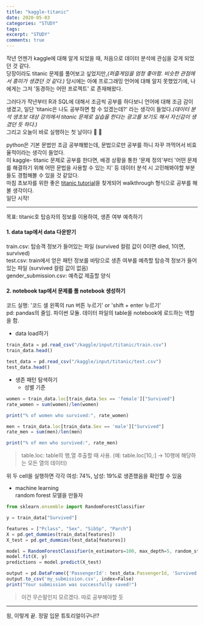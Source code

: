 ```yaml
---
title: "kaggle-titanic"
date: 2020-05-03
categories: "STUDY"
tags: 
excerpt: "STUDY"
comments: true
---
```


작년 언젠가 kaggle에 대해 알게 되었을 때, 처음으로 데이터 분석에 관심을 갖게 되었던 것 같다.  
당장이라도 titanic 문제를 풀어보고 싶었지만,_(퍼즐게임을 엄청 좋아함. 비슷한 관점에서 흥미가 생겼던 것 같다.)_ 당시에는 아예 프로그래밍 언어에 대해 알지 못했었기에, 나에게는 그저 '동경하는 어떤 프로젝트' 로 존재해왔다.  
  
그러다가 작년부터 R과 SQL에 대해서 조금씩 공부를 하다보니 언어에 대해 조금 감이 생겼고, 일단 'titanic은 나도 공부하면 할 수 있겠는데?' 라는 생각이 들었다._(데이터 분석 생초보 대상 강의에서 titanic 문제로 실습을 한다는 광고를 보기도 해서 자신감이 생겼던 듯 하다.)_    
그리고 오늘이 바로 실행하는 첫 날이다 :clap: :clap:

python은 기본 문법만 조금 공부해봤는데, 문법으로만 공부를 하니 자꾸 까먹어서 비효율적이라는 생각이 들었다.  
이 kaggle- titanic 문제로 공부를 한다면, 배경 상황을 통한 '문제 정의'부터 '어떤 문제를 해결하기 위해 어떤 문법을 사용할 수 있는 지' 등 데이터 분석 시 고민해봐야할 부분들도 경험해볼 수 있을 것 같았다.  
마침 초보자를 위한 좋은 [titanic tutorial](https://www.kaggle.com/alexisbcook/titanic-tutorial)을 찾게되어 walkthrough 형식으로 공부를 해 볼 생각이다.    
일단 시작!

--------------------------------------------------------------------------------------------------------------------
목표: titanic호 탑승자의 정보를 이용하여, 생존 여부 예측하기  

#### 1. data tap에서 data 다운받기  

train.csv: 탑승객 정보가 들어있는 파일 (survived 컬럼 값이 0이면 died, 1이면, survived)  
test.csv: train에서 얻은 패턴 정보를 바탕으로 생존 여부를 예측할 탑승객 정보가 들어있는 파일 (survived 컬럼 값이 없음)  
gender_submission.csv: 예측값 제출할 양식  
  
#### 2. notebook tap에서 문제를 풀 notebook 생성하기  
  
코드 실행: '코드 셀 왼쪽의 run 버튼 누르기' or 'shift + enter 누르기'  
pd: pandas의 줄임. 파이썬 모듈. 데이터 파일의 table을 notebook에 로드하는 역할을 함.
  
* data load하기  
```javascript
train_data = pd.read_csv("/kaggle/input/titanic/train.csv")
train_data.head()
```
```javascript
test_data = pd.read_csv("/kaggle/input/titanic/test.csv")
test_data.head()
```

* 생존 패턴 탐색하기  
  - 성별 기준  
  
```javascript
women = train_data.loc[train_data.Sex == 'female']["Survived"]  
rate_women = sum(women)/len(women)  

print("% of women who survived:", rate_women)  
```
```javascript
men = train_data.loc[train_data.Sex == 'male']["Survived"]  
rate_men = sum(men)/len(men)  

print("% of men who survived:", rate_men)
```
>table.loc: table의 행,열 추출할 때 사용. (예: table.loc[10,:] -> 10행에 해당하는 모든 열의 데이터)    

위 두 cell을 실행하면 각각 여성: 74%, 남성: 19%로 생존했음을 확인할 수 있음  

  - machine learning  
random forest 모델을 만들자  

```javascript
from sklearn.ensemble import RandomForestClassifier  

y = train_data["Survived"]  

features = ["Pclass", "Sex", "SibSp", "Parch"]  
X = pd.get_dummies(train_data[features])  
X_test = pd.get_dummies(test_data[features])  

model = RandomForestClassifier(n_estimators=100, max_depth=5, random_state=1)  
model.fit(X, y)  
predictions = model.predict(X_test)  

output = pd.DataFrame({'PassengerId': test_data.PassengerId, 'Survived': predictions})  
output.to_csv('my_submission.csv', index=False)  
print("Your submission was successfully saved!")  
```
>이건 무슨말인지 모르겠다. 따로 공부해야할 듯  


-------------------------------------------------------------------------------------------------------
읭, 이렇게 끝. 정말 입문 튜토리얼이구나!?



